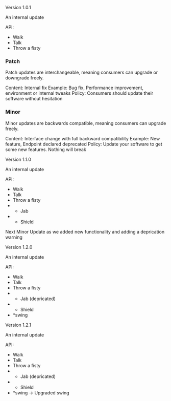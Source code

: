 
Version 1.0.1

An internal update

API:
- Walk
- Talk
- Throw a fisty


### Patch

Patch updates are interchangeable, meaning consumers can upgrade or downgrade freely.

Content: Internal fix
Example: Bug fix, Performance improvement, environment or internal tweaks
Policy: Consumers should update their software without hesitation



### Minor

Minor updates are backwards compatible, meaning consumers can upgrade freely.

Content: Interface change with full backward compatibility
Example: New feature, Endpoint declared deprecated
Policy: Update your software to get some new features. Nothing will break

Version 1.1.0

An internal update

API:
- Walk
- Talk
- Throw a fisty
- * Jab
- * Shield


Next Minor Update as we added new functionality and adding a deprication warning


Version 1.2.0

An internal update

API:
- Walk
- Talk
- Throw a fisty
- * Jab (depricated)
- * Shield
- *swing




Version 1.2.1

An internal update

API:
- Walk
- Talk
- Throw a fisty
- * Jab (depricated)
- * Shield
- *swing -> Upgraded swing



